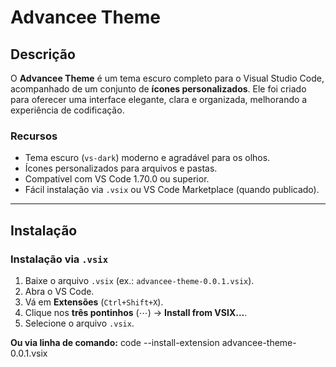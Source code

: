 # Advancee Theme

## Descrição

O **Advancee Theme** é um tema escuro completo para o Visual Studio Code, acompanhado de um conjunto de **ícones personalizados**. Ele foi criado para oferecer uma interface elegante, clara e organizada, melhorando a experiência de codificação.

### Recursos
- Tema escuro (`vs-dark`) moderno e agradável para os olhos.
- Ícones personalizados para arquivos e pastas.
- Compatível com VS Code 1.70.0 ou superior.
- Fácil instalação via `.vsix` ou VS Code Marketplace (quando publicado).

---

## Instalação

### Instalação via `.vsix`
1. Baixe o arquivo `.vsix` (ex.: `advancee-theme-0.0.1.vsix`).  
2. Abra o VS Code.  
3. Vá em **Extensões** (`Ctrl+Shift+X`).  
4. Clique nos **três pontinhos** (⋯) → **Install from VSIX…**.  
5. Selecione o arquivo `.vsix`.  

**Ou via linha de comando:**
code --install-extension advancee-theme-0.0.1.vsix
